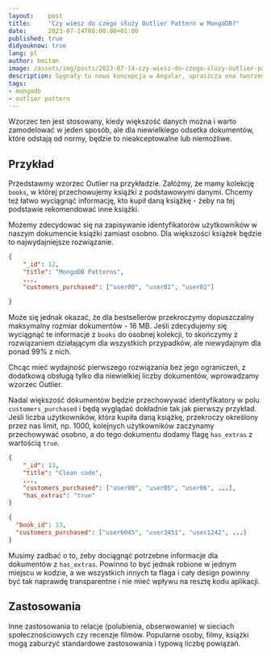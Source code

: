```yaml
---
layout:    post
title:     "Czy wiesz do czego służy Outlier Pattern w MongoDB?"
date:      2023-07-14T08:00:00+01:00
published: true
didyouknow: true
lang: pl
author: bmitan
image: /assets/img/posts/2023-07-14-czy-wiesz-do-czego-sluzy-outlier-pattern-w-mongodb/outlier.webp
description: Sygnały to nowa koncepcja w Angular, upraszcza ona tworzenie reaktywnych komponentów. Mogą one w przyszłości doprowadzić do usunięcia Zone.js z Angular.
tags:
- mongodb
- outlier pattern
---
```


Wzorzec ten jest stosowany, kiedy większość danych można i warto zamodelować w jeden sposób, ale dla niewielkiego odsetka dokumentów, które odstają od normy, będzie to nieakceptowalne lub niemożliwe.

## Przykład
Przedstawmy wzorzec Outlier na przykładzie. Załóżmy, że mamy kolekcję `books`, w której przechowujemy książki z podstawowymi danymi. Chcemy też łatwo wyciągnąć informację, kto kupił daną książkę - żeby na tej podstawie rekomendować inne książki.

Możemy zdecydować się na zapisywanie identyfikatorów użytkowników w naszym dokumencie książki zamiast osobno. Dla większości książek będzie to najwydajniejsze rozwiązanie.
```json
{
    "_id": 12,
    "title": "MongoDB Patterns",
    ...,
    "customers_purchased": ["user00", "user01", "user02"]
 
}
```
Może się jednak okazać, że dla bestsellerów przekroczymy dopuszczalny maksymalny rozmiar dokumentów - 16 MB. Jeśli zdecydujemy się wyciągnąć te informacje z `books` do osobnej kolekcji, to skończymy z rozwiązaniem działającym dla wszystkich przypadków, ale niewydajnym dla ponad 99% z nich.

Chcąc mieć wydajność pierwszego rozwiązania bez jego ograniczeń, z dodatkową obsługą tylko dla niewielkiej liczby dokumentów, wprowadzamy wzorzec Outlier.

Nadal większość dokumentów będzie przechowywać identyfikatory w polu `customers_purchased` i będą wyglądać dokładnie tak jak pierwszy przykład. Jeśli liczba użytkowników, która kupiła daną książkę, przekroczy określony przez nas limit, np. 1000, kolejnych użytkowników zaczynamy przechowywać osobno, a do tego dokumentu dodamy flagę `has_extras` z wartością `true`.

```json
{
    "_id": 13,
    "title": "Clean code",
    ...,
    "customers_purchased": ["user00", "user05", "user06", ...],
    "has_extras": "true"
}
```
```json
{
  "book_id": 13,
  "customers_purchased": ["user6045", "user3451", "user1242", ...]
}
```

Musimy zadbać o to, żeby dociągnąć potrzebne informacje dla dokumentów z `has_extras`. Powinno to być jednak robione w jednym miejscu w kodzie, a we wszystkich innych ta flaga i cały design powinny być tak naprawdę transparentne i nie mieć wpływu na resztę kodu aplikacji.

## Zastosowania
Inne zastosowania to relacje (polubienia, obserwowanie) w sieciach społecznościowych czy recenzje filmów. Popularne osoby, filmy, książki mogą zaburzyć standardowe zastosowania i typową liczbę powiązań.

